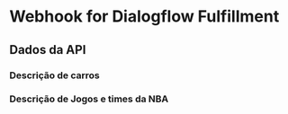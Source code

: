 #  Webhook for Dialogflow Fulfillment

## Dados da API

### Descrição de carros
### Descrição de Jogos e times da NBA
